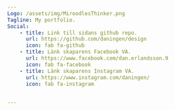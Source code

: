 ```yaml
---
Logo: /assets/img/MiroodlesThinker.png
Tagline: My portfolio.
Social:
    - title: Link till sidans github repo.
      url: https://github.com/daningen/design
      icon: fab fa-github
    - title: Länk skaparens Facebook VA.
      url: https://www.facebook.com/dan.erlandsson.9
      icon: fab fa-facebook
    - title: Länk skaparens Instagram VA.
      url: https://www.instagram.com/daningen/
      icon: fab fa-instagram

      
---
```


